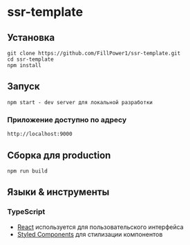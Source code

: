 # ssr-template

## Установка

    git clone https://github.com/FillPower1/ssr-template.git
    cd ssr-template
    npm install
    

## Запуск

    npm start - dev server для локальной разработки

### Приложение доступно по адресу

    http://localhost:9000

    
## Сборка для production

    npm run build

## Языки & инструменты

### TypeScript

-   [React](http://facebook.github.io/react) используется для пользовательского интерфейса
-   [Styled Components](https://styled-components.com/) для стилизации компонентов
